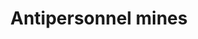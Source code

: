 ---
title: Antipersonnel mines
longTitle: 'Antipersonnel mines'
tags:
- gccommon
usedFor:
- "[[Landmines]]"
---